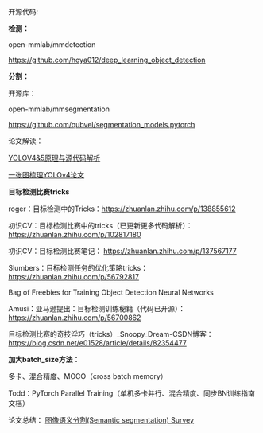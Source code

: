 开源代码:

**检测：**

open-mmlab/mmdetection
 
https://github.com/hoya012/deep_learning_object_detection
 
**分割：**

开源库：

open-mmlab/mmsegmentation

https://github.com/qubvel/segmentation_models.pytorch
 

论文解读：

[YOLOV4&5原理与源代码解析](http://bubuko.com/infodetail-3729210.html)

[一张图梳理YOLOv4论文](https://www.cnblogs.com/pprp/p/12771430.html)


**目标检测比赛tricks**

roger：目标检测中的Tricks：https://zhuanlan.zhihu.com/p/138855612
 
初识CV：目标检测比赛中的tricks（已更新更多代码解析）： https://zhuanlan.zhihu.com/p/102817180
 
初识CV：目标检测比赛笔记： https://zhuanlan.zhihu.com/p/137567177
 
Slumbers：目标检测任务的优化策略tricks：https://zhuanlan.zhihu.com/p/56792817

 
Bag of Freebies for Training Object Detection Neural Networks

Amusi：亚马逊提出：目标检测训练秘籍（代码已开源）： https://zhuanlan.zhihu.com/p/56700862
 
目标检测比赛的奇技淫巧（tricks）_Snoopy_Dream-CSDN博客： https://blog.csdn.net/e01528/article/details/82354477





**加大batch_size方法：**

多卡、混合精度、MOCO（cross batch memory）

Todd：PyTorch Parallel Training（单机多卡并行、混合精度、同步BN训练指南文档）

论文总结： 
[图像语义分割(Semantic segmentation) Survey](https://zhuanlan.zhihu.com/p/36801104)

 
